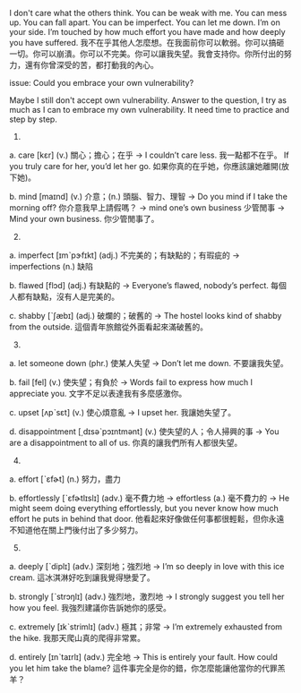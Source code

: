 I don't care what the others think. You can be weak with me. You can mess up. You can fall apart. You can be imperfect. You can let me down. I’m on your side. I’m touched by how much effort you have made and how deeply you have suffered.
我不在乎其他人怎麼想。在我面前你可以軟弱。你可以搞砸一切。你可以崩潰。你可以不完美。你可以讓我失望。我會支持你。你所付出的努力，還有你曾深受的苦，都打動我的內心。

issue:
Could you embrace your own vulnerability?

Maybe I still don't accept own vulnerability.
Answer to the question, I try as much as I can to embrace my own vulnerability. It need time to practice and step by step.

1.
a. care  [kɛr]  (v.)  關心；擔心；在乎
  -> I couldn’t care less.
    我一點都不在乎。
If you truly care for her, you’d let her go.
    如果你真的在乎她，你應該讓她離開(放下她)。

b. mind  [maɪnd]  (v.)  介意；(n.) 頭腦、智力、理智
  -> Do you mind if I take the morning off?
    你介意我早上請假嗎？
  -> mind one’s own business 少管閒事
  -> Mind your own business.
    你少管閒事了。

2.
a. imperfect  [ɪmˋpɝfɪkt]  (adj.)  不完美的；有缺點的；有瑕疵的
  -> imperfections (n.) 缺陷

b. flawed  [flɔd]  (adj.)  有缺點的
  -> Everyone’s flawed, nobody’s perfect.
    每個人都有缺點，沒有人是完美的。

c. shabby  [ˋʃæbɪ]  (adj.)  破爛的；破舊的
  -> The hostel looks kind of shabby from the outside.
    這個青年旅館從外面看起來滿破舊的。

3.
a. let someone down  (phr.)  使某人失望
  -> Don’t let me down.
    不要讓我失望。

b. fail  [fel]  (v.)  使失望；有負於
  -> Words fail to express how much I appreciate you.
    文字不足以表達我有多麼感激你。

c. upset  [ʌpˋsɛt]  (v.)  使心煩意亂
  -> I upset her.
    我讓她失望了。

d. disappointment  [͵dɪsəˋpɔɪntmənt]  (v.)  使失望的人；令人掃興的事
  -> You are a disappointment to all of us.
    你真的讓我們所有人都很失望。

4.
a. effort  [ˋɛfɚt]  (n.)  努力，盡力

b. effortlessly  [ˋɛfɚtlɪslɪ]  (adv.)  毫不費力地
  -> effortless (a.) 毫不費力的
  -> He might seem doing everything effortlessly, but you never know how much effort he puts in behind that door.
    他看起來好像做任何事都很輕鬆，但你永遠不知道他在關上門後付出了多少努力。

5.
a. deeply  [ˋdiplɪ]  (adv.)  深刻地；強烈地
  -> I’m so deeply in love with this ice cream.
    這冰淇淋好吃到讓我覺得戀愛了。

b. strongly  [ˋstrɔŋlɪ]  (adv.)  強烈地，激烈地
  -> I strongly suggest you tell her how you feel.
    我強烈建議你告訴她你的感受。

c. extremely  [ɪkˋstrimlɪ]  (adv.)  極其；非常
  -> I’m extremely exhausted from the hike.
    我那天爬山真的爬得非常累。

d. entirely  [ɪnˋtaɪrlɪ]  (adv.)  完全地
  -> This is entirely your fault. How could you let him take the blame?
    這件事完全是你的錯，你怎麼能讓他當你的代罪羔羊？
